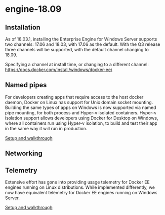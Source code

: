 # engine-18.09

## Installation

As of 18.03.1, installing the Enterprise Engine for Windows Server supports two channels: 17.06 and 18.03, with 17.06 as the default. With the Q3 release three channels will be supported, with the default channel changing to 18.09.

Specifying a channel at install time, or changing to a different channel: https://docs.docker.com/install/windows/docker-ee/

## Named pipes

For developers creating apps that require access to the host docker daemon, Docker on Linux has support for Unix domain socket mounting. Building the same types of apps on Windows is now supported via named pipe mounting, for both process and Hyper-v isolated containers. Hyper-v isolation support allows developers using Docker for Desktop on Windows, where all containers run using Hyper-v isolation, to build and test their app in the same way it will run in production.

[Setup and walkthrough](https://github.com/carlfischer1/engine-18.09/blob/master/namedpipes.md)

## Networking



## Telemetry

Extensive effort has gone into providing usage telemetry for Docker EE engines running on Linux distributions. While implemented differently, we now have equivalent telemetry for Docker EE engines running on Windows Server.

[Setup and walkthrough](https://github.com/carlfischer1/engine-18.09/blob/master/telemetry.md)

